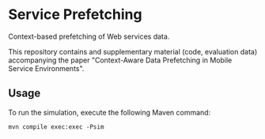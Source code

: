 Service Prefetching
===================

Context-based prefetching of Web services data.

This repository contains and supplementary material (code, evaluation data) 
accompanying the paper "Context-Aware Data Prefetching in Mobile Service Environments".

Usage
-----

To run the simulation, execute the following Maven command:

```
mvn compile exec:exec -Psim
```

